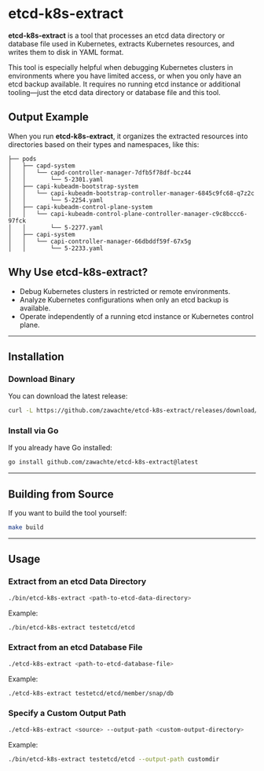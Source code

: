# etcd-k8s-extract

**etcd-k8s-extract** is a tool that processes an etcd data directory or database file used in Kubernetes, extracts Kubernetes resources, and writes them to disk in YAML format.

This tool is especially helpful when debugging Kubernetes clusters in environments where you have limited access, or when you only have an etcd backup available. It requires no running etcd instance or additional tooling—just the etcd data directory or database file and this tool.

## Output Example

When you run **etcd-k8s-extract**, it organizes the extracted resources into directories based on their types and namespaces, like this:

```plaintext
├── pods
│   ├── capd-system
│   │   └── capd-controller-manager-7dfb5f78df-bcz44
│   │       └── 5-2301.yaml
│   ├── capi-kubeadm-bootstrap-system
│   │   └── capi-kubeadm-bootstrap-controller-manager-6845c9fc68-q7z2c
│   │       └── 5-2254.yaml
│   ├── capi-kubeadm-control-plane-system
│   │   └── capi-kubeadm-control-plane-controller-manager-c9c8bccc6-97fck
│   │       └── 5-2277.yaml
│   ├── capi-system
│   │   └── capi-controller-manager-66dbddf59f-67x5g
│   │       └── 5-2233.yaml
```

## Why Use etcd-k8s-extract?

- Debug Kubernetes clusters in restricted or remote environments.
- Analyze Kubernetes configurations when only an etcd backup is available.
- Operate independently of a running etcd instance or Kubernetes control plane.

---

## Installation

### Download Binary

You can download the latest release:

```sh
curl -L https://github.com/zawachte/etcd-k8s-extract/releases/download/v0.0.2/etcd-k8s-extract -o etcd-k8s-extract
```

### Install via Go

If you already have Go installed:

```sh
go install github.com/zawachte/etcd-k8s-extract@latest
```

---

## Building from Source

If you want to build the tool yourself:

```sh
make build
```

---

## Usage

### Extract from an etcd Data Directory

```sh
./bin/etcd-k8s-extract <path-to-etcd-data-directory>
```

Example:

```sh
./bin/etcd-k8s-extract testetcd/etcd
```

### Extract from an etcd Database File

```sh
./etcd-k8s-extract <path-to-etcd-database-file>
```

Example:

```sh
./etcd-k8s-extract testetcd/etcd/member/snap/db
```

### Specify a Custom Output Path

```sh
./etcd-k8s-extract <source> --output-path <custom-output-directory>
```

Example:

```sh
./bin/etcd-k8s-extract testetcd/etcd --output-path customdir
```